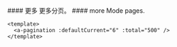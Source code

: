 <cn>
#### 更多
更多分页。
</cn>

<us>
#### more
Mode pages.
</us>

```tpl
<template>
  <a-pagination :defaultCurrent="6" :total="500" />
</template>
```
